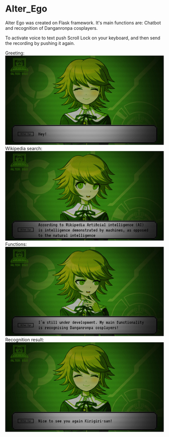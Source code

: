 # Alter_Ego

Alter Ego was created on Flask framework.
It's main functions are: Chatbot and recognition of Danganronpa cosplayers.

To activate voice to text push Scroll Lock on your keyboard, and then send the recording by pushing it again.

Greeting:
![Greeting](previews/Greeting.jpg)
Wikipedia search:
![Wikipedia](previews/Wikipedia.jpg)
Functions:
![Functions](previews/Functions.jpg)
Recognition result:
![Recognition](previews/Recognition.jpg)
